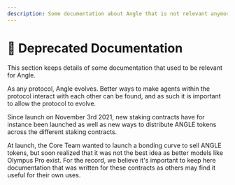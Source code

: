 ```yaml
---
description: Some documentation about Angle that is not relevant anymore
---
```


# 👵 Deprecated Documentation

This section keeps details of some documentation that used to be relevant for Angle.

As any protocol, Angle evolves. Better ways to make agents within the protocol interact with each other can be found, and as such it is important to allow the protocol to evolve.

Since launch on November 3rd 2021, new staking contracts have for instance been launched as well as new ways to distribute ANGLE tokens across the different staking contracts.

At launch, the Core Team wanted to launch a bonding curve to sell ANGLE tokens, but soon realized that it was not the best idea as better models like Olympus Pro exist. For the record, we believe it's important to keep here documentation that was written for these contracts as others may find it useful for their own uses.
